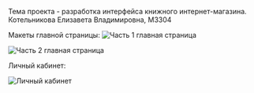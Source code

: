 Тема проекта - разработка интерфейса книжного интернет-магазина.
Котельникова Елизавета Владимировна, M3304

Макеты главной страницы:
![Часть 1 главная страница](https://github.com/user-attachments/assets/141ddbaf-a878-4273-aaec-1e716d9653c9)

![Часть 2 главная страница](https://github.com/user-attachments/assets/b0793502-b202-4231-93a9-7c4d6544c178)

Личный кабинет:

![Личный кабинет](https://github.com/user-attachments/assets/cd789111-7815-4c96-9964-a7a540c83d10)

